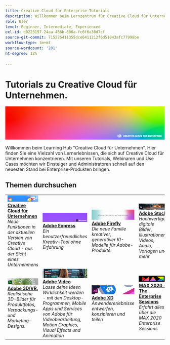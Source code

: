 ```yaml
---
title: Creative Cloud für Enterprise-Tutorials
description: Willkommen beim Lernzentrum für Creative Cloud für Unternehmen
role: User
level: Beginner, Intermediate, Experienced
exl-id: d0223157-24aa-486b-806a-fc6f6a36d7cf
source-git-commit: 715226411355dce6411212f6d51043afc77998be
workflow-type: tm+mt
source-wordcount: '201'
ht-degree: 12%

---
```


# Tutorials zu Creative Cloud für Unternehmen.

![Creative Cloud Hero Image](assets/hero_cce.jpg)

Willkommen beim Learning Hub &quot;Creative Cloud für Unternehmen&quot;. Hier finden Sie eine Vielzahl von Lernerlebnissen, die sich auf Creative Cloud für Unternehmen konzentrieren. Mit unseren Tutorials, Webinaren und Use Cases möchten wir Einsteiger und Administratoren schnell auf den neuesten Stand bei Enterprise-Produkten bringen.

## Themen durchsuchen

<table style="table-layout:fixed">
<tr>
  <td>
    <a href="cce/overview-cce.md">
      <img alt="Creative Cloud für Unternehmen" src="assets/CCEbanner.png" />
    </a>
    <div>
   <a href="cce/overview-cce.md"><strong>Creative Cloud für Unternehmen</strong></a>
    </div>
    <em>Neue Funktionen in der aktuellen Version von Creative Cloud - aus der Sicht eines Unternehmens</em>
    <br>
  </td>
  <td>
    <a href="express/overview-express.md">
      <img alt="Adobe Express" src="assets/Express.png" />
    </a>
    <div>
   <a href="express/overview-express.md"><strong>Adobe Express</strong></a>
    </div>
    <em>Ein benutzerfreundliches Kreativ-Tool ohne Erfahrung</em>
    <br>
  </td>
  <td>
    <a href="firefly/overview-firefly.md">
      <img alt="Adobe Firefly" src="assets/firefly.png" />
    </a>
    <div>
   <a href="firefly/overview-firefly.md"><strong>Adobe Firefly</strong></a>
    </div>
    <em>Die neue Familie kreativer, generativer KI-Modelle für Adobe-Produkte.</em>
    <br>
  </td>
  <td>
    <a href="stock/overview-stock.md">
      <img alt="Adobe Stock" src="assets/Stock.jpg" />
    </a>
    <div>
   <a href="stock/overview-stock.md"><strong>Adobe Stock</strong></a>
    </div>
    <em>Hochwertige digitale Bilder, Illustrationen, Videos, Audio, Vorlagen und mehr</em>
    <br>
  </td>
</tr>
  <td>
   <a href="3di/overview-3di.md">
      <img alt="Adobe 3D/VR." src="assets/Dimenio.jpg" />
    </a>
    <div>
   <a href="3di/overview-3di.md"><strong>Adobe 3D/VR.</strong></a>
    </div>
    <em>Realistische 3D-Bilder für Produktfotos, Verpackungs- und Marketing-Designs.</em>
    <br>
  </td>
  <td>
  <a href="dva/overview-dva.md">
      <img alt="Adobe Video" src="assets/CCEbanner-DVA.png" />
    </a>
    <div>
   <a href="dva/overview-dva.md"><strong>Adobe Video</strong></a>
    </div>
    <em>Lasse deine Ideen Wirklichkeit werden - mit den Desktop-Programmen, Mobile Apps und Services von Adobe für Videobearbeitung, Motion Graphics, Visual Effects und Animation</em>
    <br>
  </td>
  <td>
    <a href="xd/overview-xd.md">
      <img alt="Adobe XD" src="assets/XD.jpg" />
    </a>
    <div>
   <a href="xd/overview-xd.md"><strong>Adobe XD</strong></a>
    </div>
    <em>Anwendererlebnisse entwerfen, konzipieren und teilen</em>
    <br>
  </td>
  <td>
    <a href="max2020/overview-max.md">
      <img alt="MAX 2020 - The Enterprise Sessions" src="assets/MAX.jpg" />
    </a>
    <div>
   <a href="max2020/overview-max.md"><strong>MAX 2020 - The Enterprise Sessions</strong></a>
    </div>
    <em>Erfahrt alles über die MAX 2020 Enterprise Sessions</em>
    <br>
  </td>
</tr>
</table>
